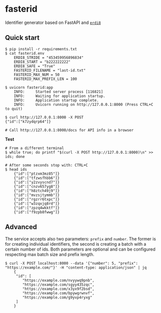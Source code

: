 # fasterid
Identifier generator based on FastAPI and [`erdi8`](https://github.com/athalhammer/erdi8-py)


## Quick start
```
$ pip install -r requirements.txt
$ cat fasterid.env
    ERDI8_STRIDE = "453459956896834"
    ERDI8_START = "b222222222"
    ERDI8_SAFE = "True"
    FASTERID_FILENAME = "last-id.txt"
    FASTERID_MAX_NUM = 50
    FASTERID_MAX_PREFIX_LEN = 100

$ uvicorn fasterid:app
	INFO:     Started server process [116821]
	INFO:     Waiting for application startup.
	INFO:     Application startup complete.
	INFO:     Uvicorn running on http://127.0.0.1:8000 (Press CTRL+C to quit)

$ curl http://127.0.0.1:8000 -X POST
{"id":["k7zydqrp64"]}

# Call http://127.0.0.1:8000/docs for API info in a browser
```

**Test**
```
# From a different terminal
$ while true; do printf "$(curl -X POST http://127.0.0.1:8000)\n" >> ids; done

# After some seconds stop with: CTRL+C
$ head ids
    {"id":["ptzxm3mz85"]}
    {"id":["tfzwsfhbb6"]}
    {"id":["y2zvyscnd7"]}
    {"id":["cnzv657yg8"]}
    {"id":["h8ztch49j9"]}
    {"id":["mvzsjtymmb"]}
    {"id":["rgzrr6txpc"]}
    {"id":["w3zqxjq8rd"]}
    {"id":["zpzq4wkktf"]}
    {"id":["f9zpb8fwwg"]}
```

## Advanced

The service accepts also two parameters: `prefix` and `number`. The former is for creating individual identifiers, the second is creating a batch with a certain number of ids. Both parameters are optional and can be configured respecting max batch size and prefix length.

```
$ curl -X POST localhost:8000 --data '{"number": 5, "prefix": "https://example.com/"}' -H "content-type: application/json" | jq
    {
     "id": [
        "https://example.com/nvyywq9pnb",
        "https://example.com/sgyy435zqc",
        "https://example.com/x3yx9f2bsd",
        "https://example.com/bpywgrwnvf",
        "https://example.com/g9yvp4ryxg"
     ]
    }
```
